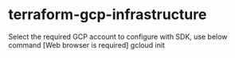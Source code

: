 # terraform-gcp-infrastructure

Select the required GCP account to configure with SDK, use below command [Web browser is required]
gcloud init 
